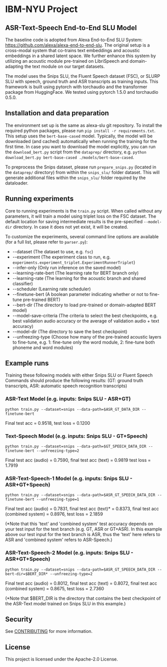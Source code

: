 # IBM-NYU Project
## ASR-Text-Speech End-to-End SLU Model

The baseline code is adopted from Alexa End-to-End SLU System: https://github.com/alexa/alexa-end-to-end-slu. 
The original setup is a cross-modal system that co-trains text embeddings and acoustic embeddings in a shared latent space.
We further enhance this system by utilizing an acoustic module pre-trained on LibriSpeech and domain-adapting the text module on our target datasets.

The model uses the Snips SLU, the Fluent Speech dataset (FSC), or SLURP SLU with speech, ground truth and ASR transcripts as training inputs.
This framework is built using pytorch with torchaudio and the transformer package from HuggingFace.
We tested using pytorch 1.5.0 and torchaudio 0.5.0.

## Installation and data preparation

The environment set up is the same as alexa-slu git repository.
To install the required python packages, please run `pip install -r requirements.txt`. This setup uses the `bert-base-cased` model.
Typically, the model will be downloaded (and cached) automatically when running the training for the first time.
In case you want to download the model explicitly, you can run the `download_bert.py` script from the `dataprep/` directory,
e.g. `python download_bert.py bert-base-cased ./models/bert-base-cased`. 

To preprocess the Snips dataset, please run `prepare_snips.py` (located in the `dataprep/` directory) from within the `snips_slu/` folder dataset.
This will generate additional files within the `snips_slu/` folder required by the dataloader.

## Running experiments

Core to running experiments is the `train.py` script.
When called without any parameters, it will train a model using triplet loss on the FSC dataset.
The default location for saving intermediate results is the pre-specified `--model-dir` directory.
In case it does not yet exist, it will be created.

To customize the experiments, several command line options are available (for a full list, please refer to `parser.py`):

* --dataset (The dataset to use, e.g. `fsc`)
* --experiment (The experiment class to run, e.g. `experiments.experiment_triplet.ExperimentRunnerTriplet`)
* --infer-only (Only run inference on the saved model)
* --learning-rate-bert (The learning rate for BERT branch only)
* --learning-rate (The learning for the acoustic branch and shared classifier)
* --scheduler (Learning rate scheduler)
* --finetune-bert (A boolean parameter indicating whether or not to fine-tune pre-trained BERT)
* --bert-dir (The directory to load pre-trained or domain-adapted BERT model)
* --model-save-criteria (The criteria to select the best checkpoints, e.g. best validation audio accuracy or the average of validation audio + text accuracy)
* --model-dir (The directory to save the best checkpoint)
* --unfreezing-type (Choose how many of the pre-trained acoustic layers to fine-tune, e.g. 1: fine-tune only the word module, 2: fine-tune both phoneme and word modules)

## Example runs

Training these following models with either Snips SLU or Fluent Speech Commands should produce the following results:
(GT: ground truth transcripts, ASR: automatic speech recognition transcripts)

### ASR-Text Model (e.g. inputs: Snips SLU - ASR+GT)

`python train.py --dataset=snips --data-path=$ASR_GT_DATA_DIR --finetune-bert` 

Final test acc = 0.9518, test loss = 0.1200

### Text-Speech Model (e.g. inputs: Snips SLU - GT+Speech)

`python train.py --dataset=snips --data-path=$GT_SPEECH_DATA_DIR --finetune-bert --unfreezing-type=2`

Final test acc (audio) = 0.7590, final test acc (text) = 0.9819 test loss = 1.7919

### ASR-Text-Speech-1 Model (e.g. inputs: Snips SLU - ASR+GT+Speech)

`python train.py --dataset=snips --data-path=$ASR_GT_SPEECH_DATA_DIR --finetune-bert --unfreezing-type=1`

Final test acc (audio) = 0.7831, final test acc (text)* = 0.8373, final test acc (combined system) = 0.8976, test loss = 2.1859

(*Note that this 'text' and 'combined system' test accuracy depends on your test input for the text branch (e.g. GT, ASR or GT+ASR). 
In this example above our test input for the text branch is ASR, thus the 'text' here refers to ASR and 'combined system' refers to ASR-Speech.)

### ASR-Text-Speech-2 Model (e.g. inputs: Snips SLU - ASR+GT+Speech)

`python train.py --dataset=snips --data-path=$ASR_GT_SPEECH_DATA_DIR --bert-dir=$BERT_DIR* --unfreezing-type=2`

Final test acc (audio) = 0.8012, final test acc (text) = 0.8072, final test acc (combined system) = 0.8675, test loss = 2.7360

(*Note that $BERT_DIR is the directory that contains the best checkpoint of the ASR-Text model trained on Snips SLU in this example.)

## Security

See [CONTRIBUTING](CONTRIBUTING.md#security-issue-notifications) for more information.

## License

This project is licensed under the Apache-2.0 License.
